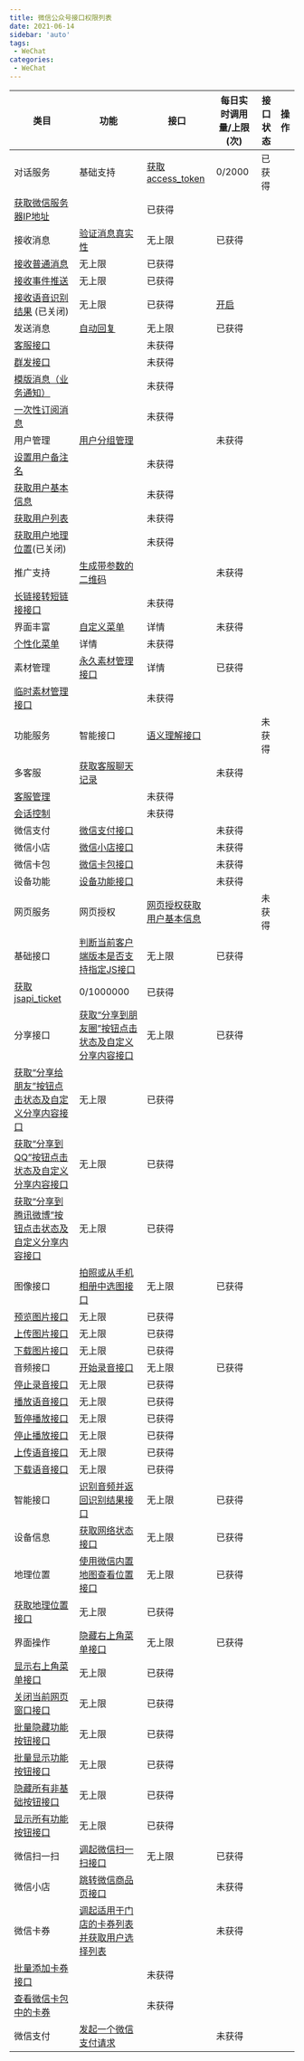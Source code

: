 ```yaml
---
title: 微信公众号接口权限列表
date: 2021-06-14
sidebar: 'auto'
tags:
 - WeChat
categories:
 - WeChat
---
```


| 类目                                                         | 功能                                                         | 接口                                                         | 每日实时调用量/上限(次) | 接口状态 | 操作 |
| ------------------------------------------------------------ | ------------------------------------------------------------ | ------------------------------------------------------------ | ----------------------- | -------- | ---- |
| 对话服务                                                     | 基础支持                                                     | [获取access_token](https://mp.weixin.qq.com/wiki?t=resource/res_main&id=mp1421140183&token=&lang=zh_CN) | 0/2000                  | 已获得   |      |
| [获取微信服务器IP地址](https://mp.weixin.qq.com/wiki?t=resource/res_main&id=mp1421140187&token=&lang=zh_CN) |                                                              | 已获得                                                       |                         |          |      |
| 接收消息                                                     | [验证消息真实性](https://mp.weixin.qq.com/wiki?t=resource/res_main&id=mp1421140453&token=&lang=zh_CN) | 无上限                                                       | 已获得                  |          |      |
| [接收普通消息](https://mp.weixin.qq.com/wiki?t=resource/res_main&id=mp1421140453&token=&lang=zh_CN) | 无上限                                                       | 已获得                                                       |                         |          |      |
| [接收事件推送](https://mp.weixin.qq.com/wiki?t=resource/res_main&id=mp1421140454&token=&lang=zh_CN) | 无上限                                                       | 已获得                                                       |                         |          |      |
| [接收语音识别结果](https://mp.weixin.qq.com/wiki?t=resource/res_main&id=mp1421140453&token=&lang=zh_CN) (已关闭) | 无上限                                                       | 已获得                                                       | [开启](javascript:;)    |          |      |
| 发送消息                                                     | [自动回复](https://mp.weixin.qq.com/wiki?t=resource/res_main&id=mp1421140543&token=&lang=zh_CN) | 无上限                                                       | 已获得                  |          |      |
| [客服接口](https://mp.weixin.qq.com/wiki?t=resource/res_main&id=mp1421140547&token=&lang=zh_CN) |                                                              | 未获得                                                       |                         |          |      |
| [群发接口](https://mp.weixin.qq.com/wiki?t=resource/res_main&id=mp1421140549&token=&lang=zh_CN) |                                                              | 未获得                                                       |                         |          |      |
| [模版消息（业务通知）](https://mp.weixin.qq.com/wiki?t=resource/res_main&id=mp1433751277&token=&lang=zh_CN) |                                                              | 未获得                                                       |                         |          |      |
| [一次性订阅消息](https://mp.weixin.qq.com/wiki?t=resource/res_main&id=mp1500374289_66bvB) |                                                              | 未获得                                                       |                         |          |      |
| 用户管理                                                     | [用户分组管理](https://mp.weixin.qq.com/wiki?t=resource/res_main&id=mp1421140837&token=&lang=zh_CN) |                                                              | 未获得                  |          |      |
| [设置用户备注名](https://mp.weixin.qq.com/wiki?t=resource/res_main&id=mp1421140838&token=&lang=zh_CN) |                                                              | 未获得                                                       |                         |          |      |
| [获取用户基本信息](https://mp.weixin.qq.com/wiki?t=resource/res_main&id=mp1421140839&token=&lang=zh_CN) |                                                              | 未获得                                                       |                         |          |      |
| [获取用户列表](https://mp.weixin.qq.com/wiki?t=resource/res_main&id=mp1421140840&token=&lang=zh_CN) |                                                              | 未获得                                                       |                         |          |      |
| [获取用户地理位置](https://mp.weixin.qq.com/wiki?t=resource/res_main&id=mp1421140841&token=&lang=zh_CN)(已关闭) |                                                              | 未获得                                                       |                         |          |      |
| 推广支持                                                     | [生成带参数的二维码](https://mp.weixin.qq.com/wiki?t=resource/res_main&id=mp1443433542&token=&lang=zh_CN) |                                                              | 未获得                  |          |      |
| [长链接转短链接接口](https://mp.weixin.qq.com/wiki?t=resource/res_main&id=mp1443433600&token=&lang=zh_CN) |                                                              | 未获得                                                       |                         |          |      |
| 界面丰富                                                     | [自定义菜单](https://mp.weixin.qq.com/wiki?t=resource/res_main&id=mp1421141013&token=&lang=zh_CN) | 详情                                                         | 未获得                  |          |      |
| [个性化菜单](https://mp.weixin.qq.com/wiki?t=resource/res_main&id=mp1455782296&token=&lang=zh_CN) | 详情                                                         | 未获得                                                       |                         |          |      |
| 素材管理                                                     | [永久素材管理接口](https://mp.weixin.qq.com/wiki?t=resource/res_main&id=mp1444738729&token=&lang=zh_CN) | 详情                                                         | 已获得                  |          |      |
| [临时素材管理接口](https://mp.weixin.qq.com/wiki?t=resource/res_main&id=mp1444738726&token=&lang=zh_CN) |                                                              | 未获得                                                       |                         |          |      |
| 功能服务                                                     | 智能接口                                                     | [语义理解接口](https://mp.weixin.qq.com/wiki?t=resource/res_main&id=mp1421141241&token=&lang=zh_CN) |                         | 未获得   |      |
| 多客服                                                       | [获取客服聊天记录](https://mp.weixin.qq.com/wiki?t=resource/res_main&id=mp1458044854&token=&lang=zh_CN) |                                                              | 未获得                  |          |      |
| [客服管理](https://mp.weixin.qq.com/wiki?t=resource/res_main&id=mp1458044813&token=&lang=zh_CN) |                                                              | 未获得                                                       |                         |          |      |
| [会话控制](https://mp.weixin.qq.com/wiki?t=resource/res_main&id=mp1458044820&token=&lang=zh_CN) |                                                              | 未获得                                                       |                         |          |      |
| 微信支付                                                     | [微信支付接口](https://pay.weixin.qq.com/wiki/doc/api/index.html) |                                                              | 未获得                  |          |      |
| 微信小店                                                     | [微信小店接口](https://mp.weixin.qq.com/wiki?t=resource/res_main&id=mp1421141217&token=&lang=zh_CN) |                                                              | 未获得                  |          |      |
| 微信卡包                                                     | [微信卡包接口](https://mp.weixin.qq.com/merchant/cardapply?action=listintro&lang=zh_CN&token=670780496) |                                                              | 未获得                  |          |      |
| 设备功能                                                     | [设备功能接口](https://mp.weixin.qq.com/wiki?t=resource/res_main&id=mp1421141257&token=&lang=zh_CN) |                                                              | 未获得                  |          |      |
| 网页服务                                                     | 网页授权                                                     | [网页授权获取用户基本信息](https://mp.weixin.qq.com/wiki?t=resource/res_main&id=mp1421140842&token=&lang=zh_CN) |                         | 未获得   |      |
| 基础接口                                                     | [判断当前客户端版本是否支持指定JS接口](https://mp.weixin.qq.com/wiki?t=resource/res_main&id=mp1421141115&token=&lang=zh_CN) | 无上限                                                       | 已获得                  |          |      |
| [获取jsapi_ticket](http://mp.weixin.qq.com/wiki?t=resource/res_main&id=mp1421141115&token=670780496&lang=zh_CN) | 0/1000000                                                    | 已获得                                                       |                         |          |      |
| 分享接口                                                     | [获取“分享到朋友圈”按钮点击状态及自定义分享内容接口](https://mp.weixin.qq.com/wiki?t=resource/res_main&id=mp1421141115&token=&lang=zh_CN) | 无上限                                                       | 已获得                  |          |      |
| [获取“分享给朋友”按钮点击状态及自定义分享内容接口](https://mp.weixin.qq.com/wiki?t=resource/res_main&id=mp1421141115&token=&lang=zh_CN) | 无上限                                                       | 已获得                                                       |                         |          |      |
| [获取“分享到QQ”按钮点击状态及自定义分享内容接口](https://mp.weixin.qq.com/wiki?t=resource/res_main&id=mp1421141115&token=&lang=zh_CN.html) | 无上限                                                       | 已获得                                                       |                         |          |      |
| [获取“分享到腾讯微博”按钮点击状态及自定义分享内容接口](https://mp.weixin.qq.com/wiki?t=resource/res_main&id=mp1421141115&token=&lang=zh_CN) | 无上限                                                       | 已获得                                                       |                         |          |      |
| 图像接口                                                     | [拍照或从手机相册中选图接口](https://mp.weixin.qq.com/wiki?t=resource/res_main&id=mp1421141115&token=&lang=zh_CN) | 无上限                                                       | 已获得                  |          |      |
| [预览图片接口](https://mp.weixin.qq.com/wiki?t=resource/res_main&id=mp1421141115&token=&lang=zh_CN) | 无上限                                                       | 已获得                                                       |                         |          |      |
| [上传图片接口](https://mp.weixin.qq.com/wiki?t=resource/res_main&id=mp1421141115&token=&lang=zh_CN) | 无上限                                                       | 已获得                                                       |                         |          |      |
| [下载图片接口](https://mp.weixin.qq.com/wiki?t=resource/res_main&id=mp1421141115&token=&lang=zh_CN) | 无上限                                                       | 已获得                                                       |                         |          |      |
| 音频接口                                                     | [开始录音接口](https://mp.weixin.qq.com/wiki?t=resource/res_main&id=mp1421141115&token=&lang=zh_CN) | 无上限                                                       | 已获得                  |          |      |
| [停止录音接口](https://mp.weixin.qq.com/wiki?t=resource/res_main&id=mp1421141115&token=&lang=zh_CN) | 无上限                                                       | 已获得                                                       |                         |          |      |
| [播放语音接口](https://mp.weixin.qq.com/wiki?t=resource/res_main&id=mp1421141115&token=&lang=zh_CN) | 无上限                                                       | 已获得                                                       |                         |          |      |
| [暂停播放接口](https://mp.weixin.qq.com/wiki?t=resource/res_main&id=mp1421141115&token=&lang=zh_CN) | 无上限                                                       | 已获得                                                       |                         |          |      |
| [停止播放接口](https://mp.weixin.qq.com/wiki?t=resource/res_main&id=mp1421141115&token=&lang=zh_CN) | 无上限                                                       | 已获得                                                       |                         |          |      |
| [上传语音接口](https://mp.weixin.qq.com/wiki?t=resource/res_main&id=mp1421141115&token=&lang=zh_CN) | 无上限                                                       | 已获得                                                       |                         |          |      |
| [下载语音接口](https://mp.weixin.qq.com/wiki?t=resource/res_main&id=mp1421141115&token=&lang=zh_CN) | 无上限                                                       | 已获得                                                       |                         |          |      |
| 智能接口                                                     | [识别音频并返回识别结果接口](https://mp.weixin.qq.com/wiki?t=resource/res_main&id=mp1421141115&token=&lang=zh_CN) | 无上限                                                       | 已获得                  |          |      |
| 设备信息                                                     | [获取网络状态接口](https://mp.weixin.qq.com/wiki?t=resource/res_main&id=mp1421141115&token=&lang=zh_CN) | 无上限                                                       | 已获得                  |          |      |
| 地理位置                                                     | [使用微信内置地图查看位置接口](https://mp.weixin.qq.com/wiki?t=resource/res_main&id=mp1421141115&token=&lang=zh_CN) | 无上限                                                       | 已获得                  |          |      |
| [获取地理位置接口](https://mp.weixin.qq.com/wiki?t=resource/res_main&id=mp1421141115&token=&lang=zh_CN) | 无上限                                                       | 已获得                                                       |                         |          |      |
| 界面操作                                                     | [隐藏右上角菜单接口](https://mp.weixin.qq.com/wiki?t=resource/res_main&id=mp1421141115&token=&lang=zh_CN) | 无上限                                                       | 已获得                  |          |      |
| [显示右上角菜单接口](https://mp.weixin.qq.com/wiki?t=resource/res_main&id=mp1421141115&token=&lang=zh_CN) | 无上限                                                       | 已获得                                                       |                         |          |      |
| [关闭当前网页窗口接口](https://mp.weixin.qq.com/wiki?t=resource/res_main&id=mp1421141115&token=&lang=zh_CN) | 无上限                                                       | 已获得                                                       |                         |          |      |
| [批量隐藏功能按钮接口](https://mp.weixin.qq.com/wiki?t=resource/res_main&id=mp1421141115&token=&lang=zh_CN) | 无上限                                                       | 已获得                                                       |                         |          |      |
| [批量显示功能按钮接口](https://mp.weixin.qq.com/wiki?t=resource/res_main&id=mp1421141115&token=&lang=zh_CN) | 无上限                                                       | 已获得                                                       |                         |          |      |
| [隐藏所有非基础按钮接口](https://mp.weixin.qq.com/wiki?t=resource/res_main&id=mp1421141115&token=&lang=zh_CN) | 无上限                                                       | 已获得                                                       |                         |          |      |
| [显示所有功能按钮接口](https://mp.weixin.qq.com/wiki?t=resource/res_main&id=mp1421141115&token=&lang=zh_CN) | 无上限                                                       | 已获得                                                       |                         |          |      |
| 微信扫一扫                                                   | [调起微信扫一扫接口](https://mp.weixin.qq.com/wiki?t=resource/res_main&id=mp1455871652&token=&lang=zh_CN) | 无上限                                                       | 已获得                  |          |      |
| 微信小店                                                     | [跳转微信商品页接口](https://mp.weixin.qq.com/wiki?t=resource/res_main&id=mp1421141115&token=&lang=zh_CN) |                                                              | 未获得                  |          |      |
| 微信卡券                                                     | [调起适用于门店的卡券列表并获取用户选择列表](https://mp.weixin.qq.com/wiki?t=resource/res_main&id=mp1421141115&token=&lang=zh_CN) |                                                              | 未获得                  |          |      |
| [批量添加卡券接口](https://mp.weixin.qq.com/wiki?t=resource/res_main&id=mp1421141115&token=&lang=zh_CN) |                                                              | 未获得                                                       |                         |          |      |
| [查看微信卡包中的卡券](https://mp.weixin.qq.com/wiki?t=resource/res_main&id=mp1421141115&token=&lang=zh_CN) |                                                              | 未获得                                                       |                         |          |      |
| 微信支付                                                     | [发起一个微信支付请求](https://mp.weixin.qq.com/wiki?t=resource/res_main&id=mp1421141115&token=&lang=zh_CN) |                                                              | 未获得                  |          |      |
